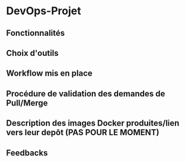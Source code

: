 # **DevOps-Projet**

## **Fonctionnalités**

## **Choix d'outils**

## **Workflow mis en place**

## **Procédure de validation des demandes de Pull/Merge**

## **Description des images Docker produites/lien vers leur depôt (PAS POUR LE MOMENT)**

## **Feedbacks**
